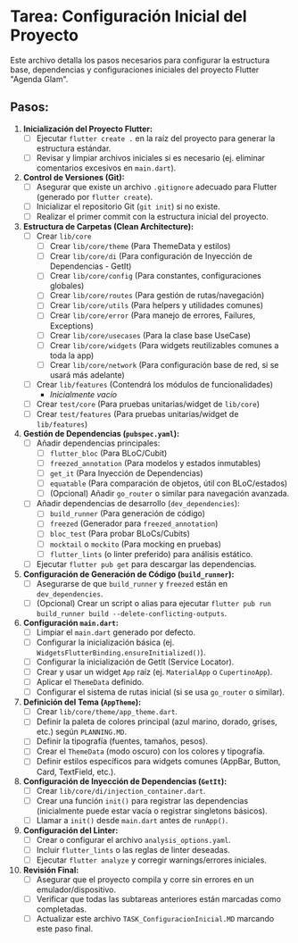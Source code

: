 # Tarea: Configuración Inicial del Proyecto

Este archivo detalla los pasos necesarios para configurar la estructura base, dependencias y configuraciones iniciales del proyecto Flutter "Agenda Glam".

## Pasos:

1.  **Inicialización del Proyecto Flutter:**
    - [ ] Ejecutar `flutter create .` en la raíz del proyecto para generar la estructura estándar.
    - [ ] Revisar y limpiar archivos iniciales si es necesario (ej. eliminar comentarios excesivos en `main.dart`).

2.  **Control de Versiones (Git):**
    - [ ] Asegurar que existe un archivo `.gitignore` adecuado para Flutter (generado por `flutter create`).
    - [ ] Inicializar el repositorio Git (`git init`) si no existe.
    - [ ] Realizar el primer commit con la estructura inicial del proyecto.

3.  **Estructura de Carpetas (Clean Architecture):**
    - [ ] Crear `lib/core`
        - [ ] Crear `lib/core/theme` (Para ThemeData y estilos)
        - [ ] Crear `lib/core/di` (Para configuración de Inyección de Dependencias - GetIt)
        - [ ] Crear `lib/core/config` (Para constantes, configuraciones globales)
        - [ ] Crear `lib/core/routes` (Para gestión de rutas/navegación)
        - [ ] Crear `lib/core/utils` (Para helpers y utilidades comunes)
        - [ ] Crear `lib/core/error` (Para manejo de errores, Failures, Exceptions)
        - [ ] Crear `lib/core/usecases` (Para la clase base UseCase)
        - [ ] Crear `lib/core/widgets` (Para widgets reutilizables comunes a toda la app)
        - [ ] Crear `lib/core/network` (Para configuración base de red, si se usará más adelante)
    - [ ] Crear `lib/features` (Contendrá los módulos de funcionalidades)
        - *Inicialmente vacío*
    - [ ] Crear `test/core` (Para pruebas unitarias/widget de `lib/core`)
    - [ ] Crear `test/features` (Para pruebas unitarias/widget de `lib/features`)

4.  **Gestión de Dependencias (`pubspec.yaml`):**
    - [ ] Añadir dependencias principales:
        - [ ] `flutter_bloc` (Para BLoC/Cubit)
        - [ ] `freezed_annotation` (Para modelos y estados inmutables)
        - [ ] `get_it` (Para Inyección de Dependencias)
        - [ ] `equatable` (Para comparación de objetos, útil con BLoC/estados)
        - [ ] (Opcional) Añadir `go_router` o similar para navegación avanzada.
    - [ ] Añadir dependencias de desarrollo (`dev_dependencies`):
        - [ ] `build_runner` (Para generación de código)
        - [ ] `freezed` (Generador para `freezed_annotation`)
        - [ ] `bloc_test` (Para probar BLoCs/Cubits)
        - [ ] `mocktail` o `mockito` (Para mocking en pruebas)
        - [ ] `flutter_lints` (o linter preferido) para análisis estático.
    - [ ] Ejecutar `flutter pub get` para descargar las dependencias.

5.  **Configuración de Generación de Código (`build_runner`):**
    - [ ] Asegurarse de que `build_runner` y `freezed` están en `dev_dependencies`.
    - [ ] (Opcional) Crear un script o alias para ejecutar `flutter pub run build_runner build --delete-conflicting-outputs`.

6.  **Configuración `main.dart`:**
    - [ ] Limpiar el `main.dart` generado por defecto.
    - [ ] Configurar la inicialización básica (ej. `WidgetsFlutterBinding.ensureInitialized()`).
    - [ ] Configurar la inicialización de GetIt (Service Locator).
    - [ ] Crear y usar un widget `App` raíz (ej. `MaterialApp` o `CupertinoApp`).
    - [ ] Aplicar el `ThemeData` definido.
    - [ ] Configurar el sistema de rutas inicial (si se usa `go_router` o similar).

7.  **Definición del Tema (`AppTheme`):**
    - [ ] Crear `lib/core/theme/app_theme.dart`.
    - [ ] Definir la paleta de colores principal (azul marino, dorado, grises, etc.) según `PLANNING.MD`.
    - [ ] Definir la tipografía (fuentes, tamaños, pesos).
    - [ ] Crear el `ThemeData` (modo oscuro) con los colores y tipografía.
    - [ ] Definir estilos específicos para widgets comunes (AppBar, Button, Card, TextField, etc.).

8.  **Configuración de Inyección de Dependencias (`GetIt`):**
    - [ ] Crear `lib/core/di/injection_container.dart`.
    - [ ] Crear una función `init()` para registrar las dependencias (inicialmente puede estar vacía o registrar singletons básicos).
    - [ ] Llamar a `init()` desde `main.dart` antes de `runApp()`.

9.  **Configuración del Linter:**
    - [ ] Crear o configurar el archivo `analysis_options.yaml`.
    - [ ] Incluir `flutter_lints` o las reglas de linter deseadas.
    - [ ] Ejecutar `flutter analyze` y corregir warnings/errores iniciales.

10. **Revisión Final:**
    - [ ] Asegurar que el proyecto compila y corre sin errores en un emulador/dispositivo.
    - [ ] Verificar que todas las subtareas anteriores están marcadas como completadas.
    - [ ] Actualizar este archivo `TASK_ConfiguracionInicial.MD` marcando este paso final.
